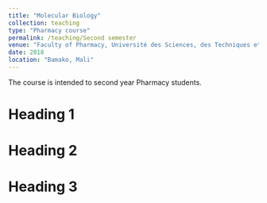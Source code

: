 ```yaml
---
title: "Molecular Biology"
collection: teaching
type: "Pharmacy course"
permalink: /teaching/Second semester
venue: "Faculty of Pharmacy, Université des Sciences, des Techniques et des Technologies de Bamako"
date: 2018
location: "Bamako, Mali"
---
```


The course is intended to second year Pharmacy students.


Heading 1
======

Heading 2
======

Heading 3
======
